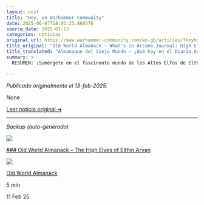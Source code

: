 ```yaml
---
layout: post
title: "Hoy, en Warhammer Community"
date: 2025-06-07T18:03:25.868576
source_date: 2025-02-13
categories: noticias
original_url: https://www.warhammer-community.com/en-gb/articles/fkxyhmsz/old-world-almanack-whats-in-arcane-journal-high-elf-realms/
title_original: "Old World Almanack – What’s in Arcane Journal: High Elf Realms? - Warhammer Community"
title_translated: "Almanaque del Viejo Mundo – ¿Qué hay en el Diario Arcano: Reinos de los Altos Elfos? - Comunidad Warhammer"
summary: >
  RESUMEN: ¡Sumérgete en el fascinante mundo de los Altos Elfos de Elthin Arvan con el último número del Almanaque del Viejo Mundo! Este artículo te llevará a través de los misteriosos reinos élficos, revelando secretos arcanos y la rica historia de estas majestuosas tierras. Descubre las maravillas y desafíos que enfrentan los Altos Elfos mientras protegen su legado ancestral. No te pierdas esta oportunidad de explorar uno de los aspectos más intrigantes del universo de Warhammer.

---
```


*Publicado originalmente el 13-feb-2025.*

None

[Leer noticia original ➜](https://www.warhammer-community.com/en-gb/articles/fkxyhmsz/old-world-almanack-whats-in-arcane-journal-high-elf-realms/)

---

*Backup (auto-generado)*

![](https://assets.warhammer-community.com/tow_highelflore-feb11-feature-x4qoytrdct.jpg)

[### Old World Almanack – The High Elves of Elthin Arvan](/en-gb/articles/u9lmibri/old-world-almanack-the-high-elves-of-elthin-arvan/ "Old World Almanack – The High Elves of Elthin Arvan")

![](https://assets.warhammer-community.com/gs-icon-dark_warhammer-theoldworld.svg)

[Old World Almanack](/en-gb/topics/old-world-almanack/ "Old World Almanack")

5 min

11 Feb 25
